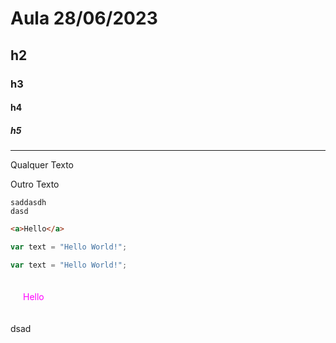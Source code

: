 # Aula 28/06/2023

## h2

### h3

#### h4

##### h5

---

Qualquer Texto

Outro Texto

    saddasdh
    dasd

```html
<a>Hello</a>
```

```js
var text = "Hello World!";

var text = "Hello World!";
```

<p style="padding: 20px; color: #ff00ff"> Hello</p>

dsad

